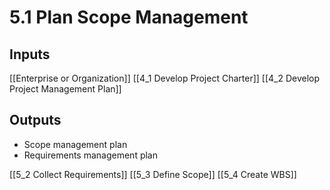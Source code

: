 # 5.1 Plan Scope Management

## Inputs
[[Enterprise or Organization]]
[[4_1 Develop Project Charter]]
[[4_2 Develop Project Management Plan]]

## Outputs
* Scope management plan
* Requirements management plan

[[5_2 Collect Requirements]]
[[5_3 Define Scope]]
[[5_4 Create WBS]]
